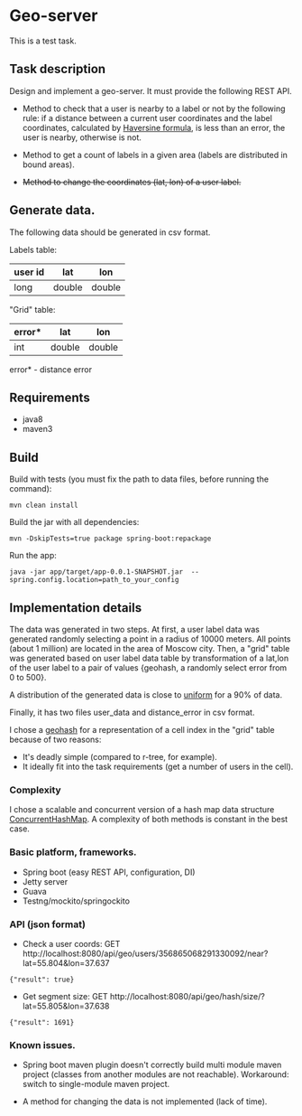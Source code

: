# Geo-server

This is a test task.

## Task description

Design and implement a geo-server. It must provide the following REST API.

* Method to check that a user is nearby to a label or not by the following rule:
if a distance between a current user coordinates and the label coordinates, calculated by [Haversine formula](https://en.wikipedia.org/wiki/Haversine_formula),
is less than an error, the user is nearby, otherwise is not.

* Method to get a count of labels in a given area (labels are distributed in bound areas).

* ~~Method to change the coordinates (lat, lon) of a user label.~~

## Generate data.

The following data should be generated in csv format.

Labels table:

user id      | lat    | lon
------------ | ------ | -------
 long        | double | double

"Grid" table:

error*       | lat    | lon
------------ | ------ | -------
 int         | double | double

error* - distance error

## Requirements

* java8
* maven3

## Build

Build with tests (you must fix the path to data files, before running the command):
```
mvn clean install
```

Build the jar with all dependencies:
```
mvn -DskipTests=true package spring-boot:repackage
```

Run the app:
```
java -jar app/target/app-0.0.1-SNAPSHOT.jar  --spring.config.location=path_to_your_config
```

## Implementation details

The data was generated in two steps.
At first, a user label data was generated randomly selecting a point in a radius of 10000 meters. All points (about 1 million) are located in the area of Moscow city.
Then, a "grid" table was generated based on user label data table by transformation of a lat,lon of the user label to a pair of values {geohash, a randomly select error from 0 to 500}.

A distribution of the generated data is close to [uniform](https://github.com/sherman/geo-server/blob/master/data/distribution_90.png) for a 90% of data.

Finally, it has two files user_data and distance_error in csv format.

I chose a [geohash](https://en.wikipedia.org/wiki/Geohash) for a representation of a cell index in the "grid" table because of two reasons:
* It's deadly simple (compared to r-tree, for example).
* It ideally fit into the task requirements (get a number of users in the cell).

### Complexity

I chose a scalable and concurrent version of a hash map data structure [ConcurrentHashMap](https://docs.oracle.com/javase/8/docs/api/java/util/concurrent/ConcurrentHashMap.html).
A complexity of both methods is constant in the best case.

### Basic platform, frameworks.
* Spring boot (easy REST API, configuration, DI)
* Jetty server
* Guava
* Testng/mockito/springockito

### API (json format)

* Check a user coords: GET http://localhost:8080/api/geo/users/356865068291330092/near?lat=55.804&lon=37.637
```
{"result": true}
```

* Get segment size: GET http://localhost:8080/api/geo/hash/size/?lat=55.805&lon=37.638
```
{"result": 1691}
```

### Known issues.

* Spring boot maven plugin doesn't correctly build multi module maven project (classes from another modules are not reachable).
Workaround: switch to single-module maven project.

* A method for changing the data is not implemented (lack of time).





